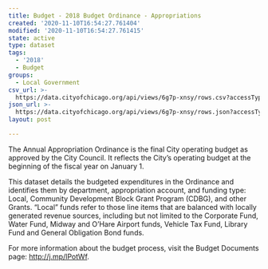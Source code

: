 ```yaml
---
title: Budget - 2018 Budget Ordinance - Appropriations
created: '2020-11-10T16:54:27.761404'
modified: '2020-11-10T16:54:27.761415'
state: active
type: dataset
tags:
  - '2018'
  - Budget
groups:
  - Local Government
csv_url: >-
  https://data.cityofchicago.org/api/views/6g7p-xnsy/rows.csv?accessType=DOWNLOAD
json_url: >-
  https://data.cityofchicago.org/api/views/6g7p-xnsy/rows.json?accessType=DOWNLOAD
layout: post

---
```

The Annual Appropriation Ordinance is the final City operating budget as approved by the City Council. It reflects the City’s operating budget at the beginning of the fiscal year on January 1.

This dataset details the budgeted expenditures in the Ordinance and identifies them by department, appropriation account, and funding type: Local, Community Development Block Grant Program (CDBG), and other Grants. “Local” funds refer to those line items that are balanced with locally generated revenue sources, including but not limited to the Corporate Fund, Water Fund, Midway and O’Hare Airport funds, Vehicle Tax Fund, Library Fund and General Obligation Bond funds.

For more information about the budget process, visit the Budget Documents page: http://j.mp/lPotWf.
